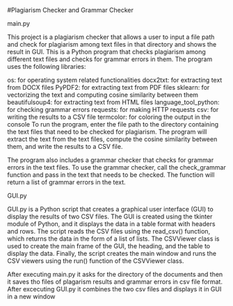 #Plagiarism Checker and Grammar Checker

main.py


This project is a plagiarism checker that allows a user to input a file path and check for plagiarism among text files in that directory and shows the result in GUI.
This is a Python program that checks plagiarism among different text files and checks for grammar errors in them. The program uses the following libraries:

os: for operating system related functionalities
docx2txt: for extracting text from DOCX files
PyPDF2: for extracting text from PDF files
sklearn: for vectorizing the text and computing cosine similarity between them
beautifulsoup4: for extracting text from HTML files
language_tool_python: for checking grammar errors
requests: for making HTTP requests
csv: for writing the results to a CSV file
termcolor: for coloring the output in the console
To run the program, enter the file path to the directory containing the text files that need to be checked for plagiarism. The program will extract the text from the text files, compute the cosine similarity between them, and write the results to a CSV file.

The program also includes a grammar checker that checks for grammar errors in the text files. To use the grammar checker, call the check_grammar function and pass in the text that needs to be checked. The function will return a list of grammar errors in the text.




GUI.py


GUI.py is a Python script that creates a graphical user interface (GUI) to display the results of two CSV files. The GUI is created using the tkinter module of Python, and it displays the data in a table format with headers and rows. The script reads the CSV files using the read_csv() function, which returns the data in the form of a list of lists. The CSVViewer class is used to create the main frame of the GUI, the heading, and the table to display the data. Finally, the script creates the main window and runs the CSV viewers using the run() function of the CSVViewer class.


After executing main.py it asks for the directory of the documents and then it saves tho files of plagarism results and grammar errors in csv file format. 
After excecuting GUI.py it combines the two csv files and displays it in GUI in a new window 





